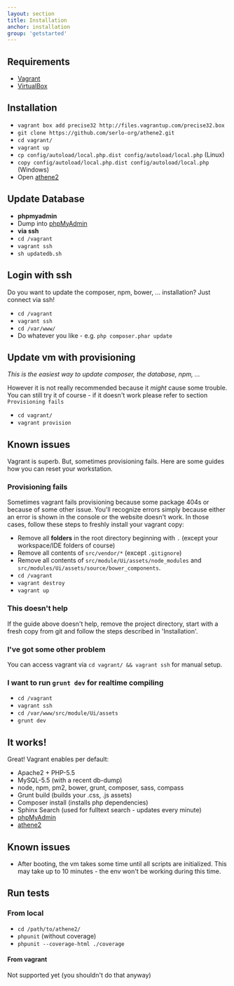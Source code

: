 ```yaml
---
layout: section
title: Installation
anchor: installation
group: 'getstarted'
---
```


## Requirements

* [Vagrant](http://www.vagrantup.com/)
* [VirtualBox](https://www.virtualbox.org/)

## Installation

* `vagrant box add precise32 http://files.vagrantup.com/precise32.box`
* `git clone https://github.com/serlo-org/athene2.git`
* `cd vagrant/`
* `vagrant up`
* `cp config/autoload/local.php.dist config/autoload/local.php` (Linux)
* `copy config/autoload/local.php.dist config/autoload/local.php` (Windows)
* Open [athene2](http://localhost:4567)

## Update Database

* **phpmyadmin**
 * Dump into [phpMyAdmin](http://localhost:4567/phpmyadmin)
* **via ssh**
 * `cd /vagrant`
 * `vagrant ssh`
 * `sh updatedb.sh`

## Login with ssh

Do you want to update the composer, npm, bower, ... installation? Just connect via ssh!

* `cd /vagrant`
* `vagrant ssh`
* `cd /var/www/`
* Do whatever you like - e.g. `php composer.phar update`

## Update vm with provisioning

*This is the easiest way to update composer, the database, npm, ...*

However it is not really recommended because it *might* cause some trouble. You can still try it of course - if it doesn't work please refer to section `Provisioning fails`

* `cd vagrant/`
* `vagrant provision`

## Known issues
Vagrant is superb. But, sometimes provisioning fails. Here are some guides how you can reset your workstation.

### Provisioning fails

Sometimes vagrant fails provisioning because some package 404s or because of some other issue.
You'll recognize errors simply because either an error is shown in the console or the website doesn't work.
In those cases, follow these steps to freshly install your vagrant copy:

* Remove all **folders** in the root directory beginning with `.` (except your workspace/IDE folders of course)
* Remove all contents of `src/vendor/*` (except `.gitignore`)
* Remove all contents of `src/module/Ui/assets/node_modules` and `src/modules/Ui/assets/source/bower_components`.
* `cd /vagrant`
* `vagrant destroy`
* `vagrant up`

### This doesn't help

If the guide above doesn't help, remove the project directory, start with a fresh copy from git and follow the steps
described in 'Installation'.

### I've got some other problem

You can access vagrant via `cd vagrant/ && vagrant ssh` for manual setup.

### I want to run `grunt dev` for realtime compiling

* `cd /vagrant`
* `vagrant ssh`
* `cd /var/www/src/module/Ui/assets`
* `grunt dev`

## It works!

Great! Vagrant enables per default:

* Apache2 + PHP-5.5
* MySQL-5.5 (with a recent db-dump)
* node, npm, pm2, bower, grunt, composer, sass, compass
* Grunt build (builds your .css, .js assets)
* Composer install (installs php dependencies)
* Sphinx Search (used for fulltext search - updates every minute)
* [phpMyAdmin](http://localhost:4567/phpmyadmin)
* [athene2](http://localhost:4567)

## Known issues

* After booting, the vm takes some time until all scripts are initialized.
This may take up to 10 minutes - the env won't be working during this time.

## Run tests

### From local

* `cd /path/to/athene2/`
* `phpunit` (without coverage)
* `phpunit --coverage-html ./coverage`

#### From vagrant

Not supported yet (you shouldn't do that anyway)